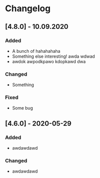 # Changelog

<!--- Begin Release 4.8.0 -->
## [4.8.0] - 10.09.2020

### Added
- A bunch of hahahahaha
- Something else interesting! awda wdwad 
- awdok awpodkpawo kdopkawd dwa 

### Changed
- Something

### Fixed
- Some bug
<!--- End Release 4.8.0 -->


## [4.6.0] - 2020-05-29

### Added
- awdawdawd
### Changed
- awdawdawd
